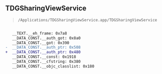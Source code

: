 ## TDGSharingViewService

> `/Applications/TDGSharingViewService.app/TDGSharingViewService`

```diff

   __TEXT.__eh_frame: 0x7a8
   __DATA_CONST.__auth_got: 0x8a0
   __DATA_CONST.__got: 0x390
-  __DATA_CONST.__auth_ptr: 0x508
+  __DATA_CONST.__auth_ptr: 0x480
   __DATA_CONST.__const: 0x1918
   __DATA_CONST.__cfstring: 0x380
   __DATA_CONST.__objc_classlist: 0x180

```
